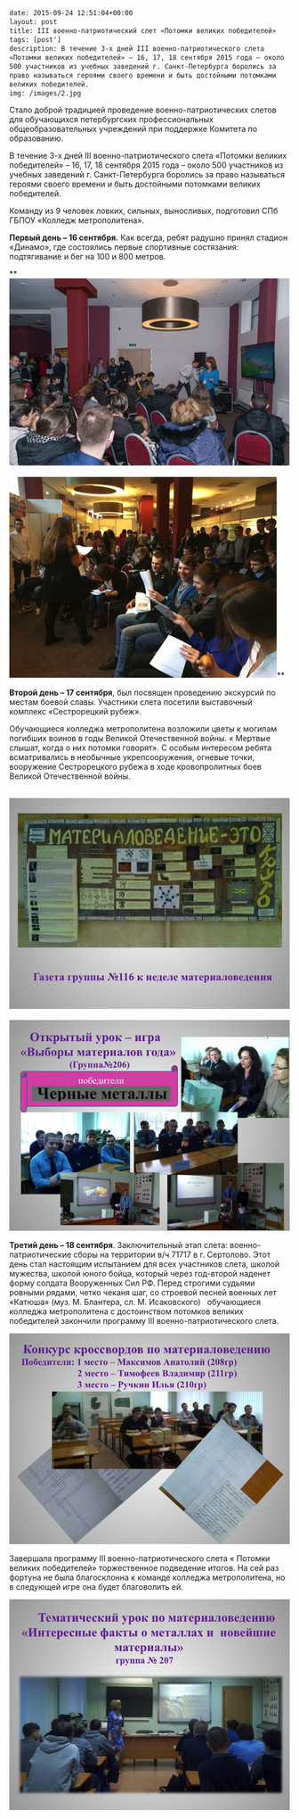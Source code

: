 ```
date: 2015-09-24 12:51:04+00:00
layout: post
title: III военно-патриотический слет «Потомки великих победителей»
tags: [post']
description: В течение 3-х дней III военно-патриотического слета «Потомки великих победителей» – 16, 17, 18 сентября 2015 года – около 500 участников из учебных заведений г. Санкт-Петербурга боролись за право называться героями своего времени и быть достойными потомками великих победителей.
img: /images/2.jpg
```

Стало доброй традицией проведение военно-патриотических слетов для обучающихся петербургских профессиональных общеобразовательных учреждений при поддержке Комитета по образованию.

В течение 3-х дней III военно-патриотического слета «Потомки великих победителей» – 16, 17, 18 сентября 2015 года – около 500 участников из учебных заведений г. Санкт-Петербурга боролись за право называться героями своего времени и быть достойными потомками великих победителей.

Команду из 9 человек ловких, сильных, выносливых, подготовил СПб ГБПОУ «Колледж метрополитена».

**Первый день – 16 сентября.** Как всегда, ребят радушно принял стадион «Динамо», где состоялись первые спортивные состязания: подтягивание и бег на 100 и 800 метров.

**                                                        ![2](/images/2.jpg)               ![1](/images/1.jpg)**

**Второй день – 17 сентября**, был посвящен проведению экскурсий по местам боевой славы. Участники слета посетили выставочный комплекс «Сестрорецкий рубеж».

Обучающиеся колледжа метрополитена возложили цветы к могилам погибших воинов в годы Великой Отечественной войны. « Мертвые слышат, когда о них потомки говорят». С особым интересом ребята всматривались в необычные укрепсооружения, огневые точки, вооружение Сестрорецкого рубежа в ходе кровопролитных боев Великой Отечественной войны.    

                [![3](/images/3.png)](/images/3.png)                 [![4](/images/4.png)](/images/4.png)

**Третий день – 18 сентября**. Заключительный этап слета: военно-патриотические сборы на территории в/ч 71717 в г. Сертолово. Этот день стал настоящим испытанием для всех участников слета, школой мужества, школой юного бойца, который через год-второй наденет форму солдата Вооруженных Сил РФ. Перед строгими судьями ровными рядами, четко чеканя шаг, со строевой песней военных лет «Катюша» (муз. М. Блантера, сл. М. Исаковского)   обучающиеся колледжа метрополитена с достоинством потомков великих победителей закончили программу III военно-патриотического слета.

[![5](/images/5.png)](/images/5.png)

Завершала программу III военно-патриотического слета « Потомки великих победителей» торжественное подведение итогов. На сей раз фортуна не была благосклонна к команде колледжа метрополитена, но в следующей игре она будет благоволить ей.

[![6](/images/6.png)](/images/6.png)
